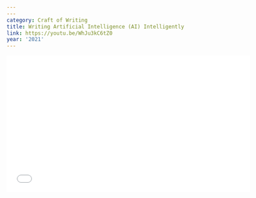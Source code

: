 ```yaml
---
---
category: Craft of Writing
title: Writing Artificial Intelligence (AI) Intelligently
link: https://youtu.be/WhJu3kC6tZ0
year: '2021'
---
```

<iframe width="560" height="315" src="{{ page.link }}" frameborder="0" allowfullscreen></iframe>
